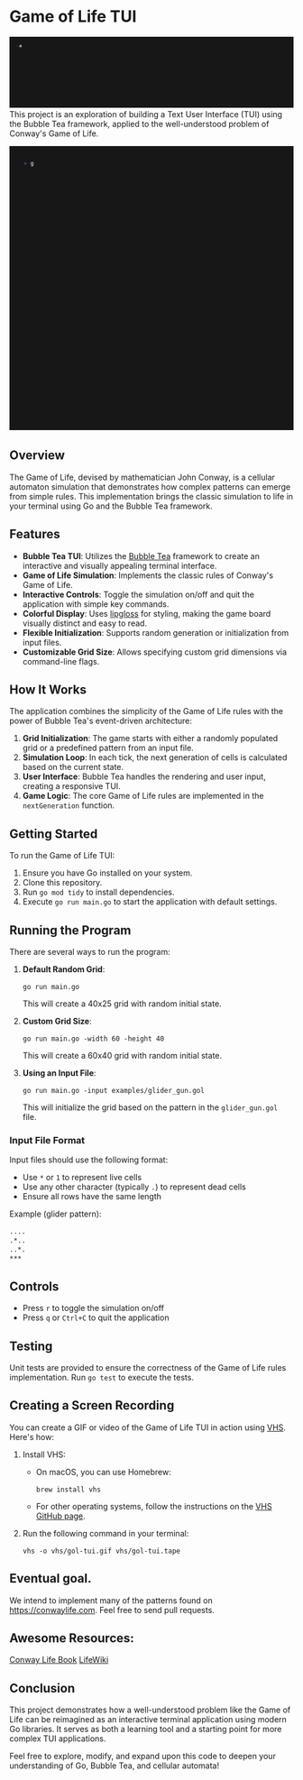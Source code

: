# Game of Life TUI
![Game of Life TUI Demo](vhs/gol-logo.gif)
This project is an exploration of building a Text User Interface (TUI) using the Bubble Tea framework, applied to the well-understood problem of Conway's Game of Life.

![Game of Life TUI Demo](vhs/gol-tui.gif)

## Overview

The Game of Life, devised by mathematician John Conway, is a cellular automaton simulation that demonstrates how complex patterns can emerge from simple rules. This implementation brings the classic simulation to life in your terminal using Go and the Bubble Tea framework.

## Features

- **Bubble Tea TUI**: Utilizes the [Bubble Tea](https://github.com/charmbracelet/bubbletea) framework to create an interactive and visually appealing terminal interface.
- **Game of Life Simulation**: Implements the classic rules of Conway's Game of Life.
- **Interactive Controls**: Toggle the simulation on/off and quit the application with simple key commands.
- **Colorful Display**: Uses [lipgloss](https://github.com/charmbracelet/lipgloss) for styling, making the game board visually distinct and easy to read.
- **Flexible Initialization**: Supports random generation or initialization from input files.
- **Customizable Grid Size**: Allows specifying custom grid dimensions via command-line flags.

## How It Works

The application combines the simplicity of the Game of Life rules with the power of Bubble Tea's event-driven architecture:

1. **Grid Initialization**: The game starts with either a randomly populated grid or a predefined pattern from an input file.
2. **Simulation Loop**: In each tick, the next generation of cells is calculated based on the current state.
3. **User Interface**: Bubble Tea handles the rendering and user input, creating a responsive TUI.
4. **Game Logic**: The core Game of Life rules are implemented in the `nextGeneration` function.

## Getting Started

To run the Game of Life TUI:

1. Ensure you have Go installed on your system.
2. Clone this repository.
3. Run `go mod tidy` to install dependencies.
4. Execute `go run main.go` to start the application with default settings.

## Running the Program

There are several ways to run the program:

1. **Default Random Grid**:
   ```
   go run main.go
   ```
   This will create a 40x25 grid with random initial state.

2. **Custom Grid Size**:
   ```
   go run main.go -width 60 -height 40
   ```
   This will create a 60x40 grid with random initial state.

3. **Using an Input File**:
   ```
   go run main.go -input examples/glider_gun.gol
   ```
   This will initialize the grid based on the pattern in the `glider_gun.gol` file.

### Input File Format

Input files should use the following format:
- Use `*` or `1` to represent live cells
- Use any other character (typically `.`) to represent dead cells
- Ensure all rows have the same length

Example (glider pattern):
```
....
.*..
..*.
***
```

## Controls

- Press `r` to toggle the simulation on/off
- Press `q` or `Ctrl+C` to quit the application

## Testing

Unit tests are provided to ensure the correctness of the Game of Life rules implementation. Run `go test` to execute the tests.

## Creating a Screen Recording

You can create a GIF or video of the Game of Life TUI in action using [VHS](https://github.com/charmbracelet/vhs). Here's how:

1. Install VHS:
   - On macOS, you can use Homebrew:
     ```
     brew install vhs
     ```
   - For other operating systems, follow the instructions on the [VHS GitHub page](https://github.com/charmbracelet/vhs).

2. Run the following command in your terminal:
   ```
   vhs -o vhs/gol-tui.gif vhs/gol-tui.tape
   ```

## Eventual goal.
We intend to implement many of the patterns found on https://conwaylife.com.
Feel free to send pull requests.

## Awesome Resources:
[Conway Life Book](https://conwaylife.com/book)
[LifeWiki](https://conwaylife.com/wiki)

## Conclusion

This project demonstrates how a well-understood problem like the Game of Life can be reimagined as an interactive terminal application using modern Go libraries. It serves as both a learning tool and a starting point for more complex TUI applications.

Feel free to explore, modify, and expand upon this code to deepen your understanding of Go, Bubble Tea, and cellular automata!
